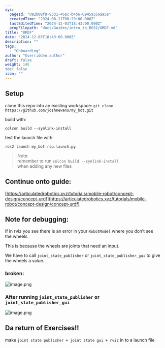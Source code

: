 ```yaml
---
sys:
  pageId: "0a2b09f8-9331-46ac-b4b6-0945a556aa5e"
  createdTime: "2024-08-21T00:29:00.000Z"
  lastEditedTime: "2024-12-03T18:43:00.000Z"
  propFilepath: "docs/Guides/intro_to_ROS2/URDF.md"
title: "URDF"
date: "2024-12-03T18:43:00.000Z"
description: ""
tags:
  - "Onboarding"
author: "Overridden author"
draft: false
weight: 148
toc: false
icon: ""
---
```


## Setup

clone this repo into an existing workspace:
`git clone https://github.com/joshnewans/my_bot.git`

build with:

`colcon build --symlink-install`

test the launch file with:

`ros2 launch my_bot rsp.launch.py`

> Note:  
> remember to run `colcon build --symlink-install`  
> when adding any new files

## Continue onto guide:

[https://articulatedrobotics.xyz/tutorials/mobile-robot/concept-design/concept-urdf](https://articulatedrobotics.xyz/tutorials/mobile-robot/concept-design/concept-urdf)

## Note for debugging:

If in rviz you see there is an error in your `RobotModel` where you don’t see the wheels.

This is because the wheels are joints that need an input. 

We have to call `joint_state_publisher` or `joint_state_publisher_gui` to give the wheels a value.

### broken:

![image.png](https://prod-files-secure.s3.us-west-2.amazonaws.com/d518164a-d88e-44d1-a4ee-3adb3bd8bce0/96a1d089-1f17-4dbf-8563-f2aef56a4d37/image.png?X-Amz-Algorithm=AWS4-HMAC-SHA256&X-Amz-Content-Sha256=UNSIGNED-PAYLOAD&X-Amz-Credential=ASIAZI2LB466UIJBURXY%2F20250524%2Fus-west-2%2Fs3%2Faws4_request&X-Amz-Date=20250524T160851Z&X-Amz-Expires=3600&X-Amz-Security-Token=IQoJb3JpZ2luX2VjEFAaCXVzLXdlc3QtMiJHMEUCIDYelMSrq7C9Zuosp3ZUF5ojQ82fLIcyeyg%2F7FVgHNpgAiEA%2F4DdL%2F0TyxrEPvYEXq41pxBcJRBYz0ZxJUH%2BCC8G1H0q%2FwMIGRAAGgw2Mzc0MjMxODM4MDUiDBJkKGAtdivUgfT91ircAx3eVHfu86%2Fw0zgo0BkzH%2BPvpJA6XaO1qvKdy%2F2cSYiqq5Dz%2F3wCdP%2FBVAv4GRTcMWislmsl8%2FLSojcPaMjNwEl6jk5Cxwtl26wISEtLTAMYaL85KRr8n0vEjt%2F7PlKz7NNB0%2FhKD%2Bizu51PLSLucLMDdvj0EuweIAeQu5xXRblfmgiAzIt2fj6cPiTalvTz65MFVCPUSpY8jDF1zx6BrM0EN0%2BQ2GyxMWE%2BB9tk91mmYosSThJJdQ5%2Fmm15f76JY6lrC2aRuZ0TTGWMxW9tljA4hAC8ryb%2B6KZY4cIM%2BuEtAVAzvEF2KMAlkdgKc7KMITgKy86IRADpue7Z41jPfH6f7tq6Spp%2BwiQm67G0E1ycbUxeRJ%2BldCpWwkIkd1w39yxWJwYCUc%2ByvtOMWSVTh%2BKNdpsclghyleuKq643kI7df4ceZMt9ddEfdKo1UoJ1gHeobnQcJ9aPEhKI3dPiXLMHvkwJdNQu9Db7A803cQaInANPFc4YYVvogYL4xIUnAfNXmB7AafXbUQaGQxnp%2Fj9tYtMGSaZfb0aP0p7shRhwuNcCz8QkTLH%2FqjDjtpG9l08GxkeTRmtiPAkQOiNdsQ13EMSx3TQnPp%2F%2BxSi4GC2NO4niBlB5u9fZkiy9MPrMx8EGOqUB%2Foe2nLyNtp32zyJfQbtVgpcOO6Pe5fig43UwUXY16q%2FdehPlltAxpojJpZEsMdrCHQKPJsih8MUzyIbkOEpO6cl8EaHODEHQtJBqb9x4iink98qdh9%2B%2F3ucYcf%2FDAgY8tR0LDn8s6RH%2BYluCH3vZ5fT9bOEp%2F5bKfgyPiXvftW0KatR7YZk9tEe3n2nKkhlqVwB4h5CYQruxFUatZj1c%2F5rmV1ot&X-Amz-Signature=b535c4fa2dc571aeb01c5d2e607f88f06aca416535d2bdd7eb318bae9887bd05&X-Amz-SignedHeaders=host&x-id=GetObject)

### After running `joint_state_publisher` or `joint_state_publisher_gui`

![image.png](https://prod-files-secure.s3.us-west-2.amazonaws.com/d518164a-d88e-44d1-a4ee-3adb3bd8bce0/130c99c7-1b0b-4031-9953-844fc3950ff4/image.png?X-Amz-Algorithm=AWS4-HMAC-SHA256&X-Amz-Content-Sha256=UNSIGNED-PAYLOAD&X-Amz-Credential=ASIAZI2LB466UIJBURXY%2F20250524%2Fus-west-2%2Fs3%2Faws4_request&X-Amz-Date=20250524T160851Z&X-Amz-Expires=3600&X-Amz-Security-Token=IQoJb3JpZ2luX2VjEFAaCXVzLXdlc3QtMiJHMEUCIDYelMSrq7C9Zuosp3ZUF5ojQ82fLIcyeyg%2F7FVgHNpgAiEA%2F4DdL%2F0TyxrEPvYEXq41pxBcJRBYz0ZxJUH%2BCC8G1H0q%2FwMIGRAAGgw2Mzc0MjMxODM4MDUiDBJkKGAtdivUgfT91ircAx3eVHfu86%2Fw0zgo0BkzH%2BPvpJA6XaO1qvKdy%2F2cSYiqq5Dz%2F3wCdP%2FBVAv4GRTcMWislmsl8%2FLSojcPaMjNwEl6jk5Cxwtl26wISEtLTAMYaL85KRr8n0vEjt%2F7PlKz7NNB0%2FhKD%2Bizu51PLSLucLMDdvj0EuweIAeQu5xXRblfmgiAzIt2fj6cPiTalvTz65MFVCPUSpY8jDF1zx6BrM0EN0%2BQ2GyxMWE%2BB9tk91mmYosSThJJdQ5%2Fmm15f76JY6lrC2aRuZ0TTGWMxW9tljA4hAC8ryb%2B6KZY4cIM%2BuEtAVAzvEF2KMAlkdgKc7KMITgKy86IRADpue7Z41jPfH6f7tq6Spp%2BwiQm67G0E1ycbUxeRJ%2BldCpWwkIkd1w39yxWJwYCUc%2ByvtOMWSVTh%2BKNdpsclghyleuKq643kI7df4ceZMt9ddEfdKo1UoJ1gHeobnQcJ9aPEhKI3dPiXLMHvkwJdNQu9Db7A803cQaInANPFc4YYVvogYL4xIUnAfNXmB7AafXbUQaGQxnp%2Fj9tYtMGSaZfb0aP0p7shRhwuNcCz8QkTLH%2FqjDjtpG9l08GxkeTRmtiPAkQOiNdsQ13EMSx3TQnPp%2F%2BxSi4GC2NO4niBlB5u9fZkiy9MPrMx8EGOqUB%2Foe2nLyNtp32zyJfQbtVgpcOO6Pe5fig43UwUXY16q%2FdehPlltAxpojJpZEsMdrCHQKPJsih8MUzyIbkOEpO6cl8EaHODEHQtJBqb9x4iink98qdh9%2B%2F3ucYcf%2FDAgY8tR0LDn8s6RH%2BYluCH3vZ5fT9bOEp%2F5bKfgyPiXvftW0KatR7YZk9tEe3n2nKkhlqVwB4h5CYQruxFUatZj1c%2F5rmV1ot&X-Amz-Signature=9f847d5bb8f350cd0a5a8b6214f6a61b73f12153d6ff4482bec5195a8fb50230&X-Amz-SignedHeaders=host&x-id=GetObject)

## Da return of Exercises!!

make `joint state publisher + joint state gui + rviz` in to a launch file
